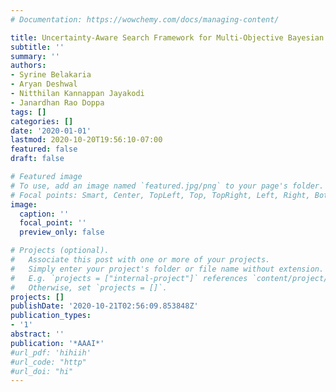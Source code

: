 ```yaml
---
# Documentation: https://wowchemy.com/docs/managing-content/

title: Uncertainty-Aware Search Framework for Multi-Objective Bayesian Optimization.
subtitle: ''
summary: ''
authors:
- Syrine Belakaria
- Aryan Deshwal
- Nitthilan Kannappan Jayakodi
- Janardhan Rao Doppa
tags: []
categories: []
date: '2020-01-01'
lastmod: 2020-10-20T19:56:10-07:00
featured: false
draft: false

# Featured image
# To use, add an image named `featured.jpg/png` to your page's folder.
# Focal points: Smart, Center, TopLeft, Top, TopRight, Left, Right, BottomLeft, Bottom, BottomRight.
image:
  caption: ''
  focal_point: ''
  preview_only: false

# Projects (optional).
#   Associate this post with one or more of your projects.
#   Simply enter your project's folder or file name without extension.
#   E.g. `projects = ["internal-project"]` references `content/project/deep-learning/index.md`.
#   Otherwise, set `projects = []`.
projects: []
publishDate: '2020-10-21T02:56:09.853848Z'
publication_types:
- '1'
abstract: ''
publication: '*AAAI*'
#url_pdf: 'hihiih'
#url_code: "http"
#url_doi: "hi"
---
```

